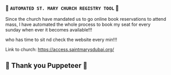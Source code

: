 ### :pray: `AUTOMATED ST. MARY CHURCH REGISTRY TOOL` :pray:

Since the church have mandated us to go online book reservations to attend mass, I have automated the whole process to book my seat for every sunday when ever it becomes available!!!

who has time to sit nd check the website every min!!!

Link to church: https://access.saintmarysdubai.org/

## :raised_hands: Thank you Puppeteer :pray: